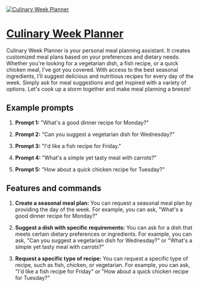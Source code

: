 [![Culinary Week Planner](https://files.oaiusercontent.com/file-L3hr0JUZBoL0TuNOfojR3Pla?se=2123-10-17T14%3A21%3A31Z&sp=r&sv=2021-08-06&sr=b&rscc=max-age%3D31536000%2C%20immutable&rscd=attachment%3B%20filename%3D4c1c9443-1b02-4f77-8f5f-a8870f4bafe0.png&sig=0YGwWEZRfoBTMCWlyUCVMDmIEndOH3vVwG4581ZSTlY%3D)](https://chat.openai.com/g/g-54IswqtqB-culinary-week-planner)

# [Culinary Week Planner](https://chat.openai.com/g/g-54IswqtqB-culinary-week-planner)

Culinary Week Planner is your personal meal planning assistant. It creates customized meal plans based on your preferences and dietary needs. Whether you're looking for a vegetarian dish, a fish recipe, or a quick chicken meal, I've got you covered. With access to the best seasonal ingredients, I'll suggest delicious and nutritious recipes for every day of the week. Simply ask for meal suggestions and get inspired with a variety of options. Let's cook up a storm together and make meal planning a breeze!

## Example prompts

1. **Prompt 1:** "What's a good dinner recipe for Monday?"

2. **Prompt 2:** "Can you suggest a vegetarian dish for Wednesday?"

3. **Prompt 3:** "I'd like a fish recipe for Friday."

4. **Prompt 4:** "What's a simple yet tasty meal with carrots?"

5. **Prompt 5:** "How about a quick chicken recipe for Tuesday?"


## Features and commands

1. **Create a seasonal meal plan:** You can request a seasonal meal plan by providing the day of the week. For example, you can ask, "What's a good dinner recipe for Monday?"

2. **Suggest a dish with specific requirements:** You can ask for a dish that meets certain dietary preferences or ingredients. For example, you can ask, "Can you suggest a vegetarian dish for Wednesday?" or "What's a simple yet tasty meal with carrots?"

3. **Request a specific type of recipe:** You can request a specific type of recipe, such as fish, chicken, or vegetarian. For example, you can ask, "I'd like a fish recipe for Friday" or "How about a quick chicken recipe for Tuesday?"